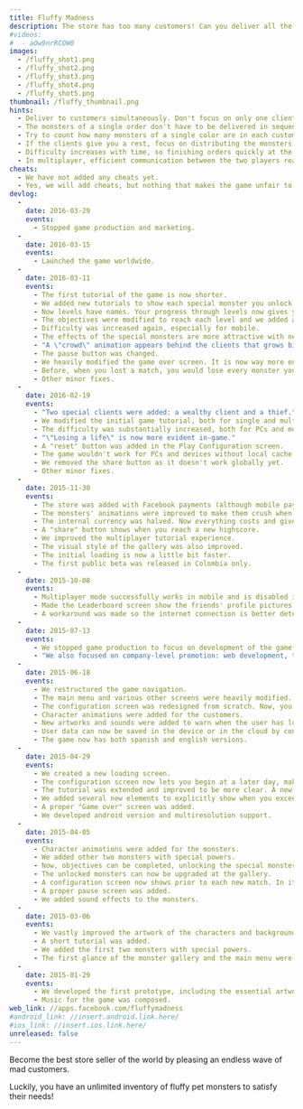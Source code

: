```yaml
---
title: Fluffy Madness
description: The store has too many customers! Can you deliver all the pet monsters they want?
#videos:
#  - aOw9nrRCOW0
images:
  - /fluffy_shot1.png
  - /fluffy_shot2.png
  - /fluffy_shot3.png
  - /fluffy_shot4.png
  - /fluffy_shot5.png
thumbnail: /fluffy_thumbnail.png
hints:
  - Deliver to customers simultaneously. Don't focus on only one client.
  - The monsters of a single order don't have to be delivered in sequence.
  - Try to count how many monsters of a single color are in each customer to deliver them faster.
  - If the clients give you a rest, focus on distributing the monsters around to access them easily.
  - Difficulty increases with time, so finishing orders quickly at the beginning guarantees that more (easy) customers will show before the game gets harder. You will also get more free time to do the previous point.
  - In multiplayer, efficient communication between the two players really makes things easier. Don't just build monsters randomly, and try to organize yourselves.
cheats:
  - We have not added any cheats yet.
  - Yes, we will add cheats, but nothing that makes the game unfair to non-cheaters.
devlog:
  -
    date: 2016-03-29
    events:
      - Stopped game production and marketing.
  -
    date: 2016-03-15
    events:
      - Launched the game worldwide.
  -
    date: 2016-03-11
    events:
      - The first tutorial of the game is now shorter.
      - We added new tutorials to show each special monster you unlock.
      - Now levels have names. Your progress through levels now gives you ranks.
      - The objectives were modified to reach each level and we added a different set of objectives for mobile.
      - Difficulty was increased again, especially for mobile.
      - The effects of the special monsters are more attractive with new animations and sounds.
      - "A \"crowd\" animation appears behind the clients that grows bigger as time passes by."
      - The pause button was changed.
      - We heavily modified the game over screen. It is now way more engaging and clear.
      - Before, when you lost a match, you would lose every monster you bought. Now you will recover any monster that didn't show up. You will still lose any monster that appears and you voluntarily leave hanging around.
      - Other minor fixes.
  -
    date: 2016-02-19
    events:
      - "Two special clients were added: a wealthy client and a thief."
      - We modified the initial game tutorial, both for single and multiplayer.
      - The difficulty was substantially increased, both for PCs and mobile devices.
      - "\"Losing a life\" is now more evident in-game."
      - A "reset" button was added in the Play Configuration screen.
      - The game wouldn't work for PCs and devices without local cache. Now it works (although it obviously doesn't save progress locally).
      - We removed the share button as it doesn't work globally yet.
      - Other minor fixes.
  -
    date: 2015-11-30
    events:
      - The store was added with Facebook payments (although mobile payments have not been optimized yet) and group purchases.
      - The monsters' animations were improved to make them crush when squeezed.
      - The internal currency was halved. Now everything costs and gives you half of what it did before.
      - A "share" button shows when you reach a new highscore.
      - We improved the multiplayer tutorial experience.
      - The visual style of the gallery was also improved.
      - The initial loading is now a little bit faster.
      - The first public beta was released in Colombia only.
  -
    date: 2015-10-08
    events:
      - Multiplayer mode successfully works in mobile and is disabled in web.
      - Made the Leaderboard screen show the friends' profile pictures.
      - A workaround was made so the internet connection is better detected, allowing offline play to work as expected (it crashed before). We tried fixing this issue directly instead of using a workaround and, after 5 weeks of 100% time into the subject, we failed.
  -
    date: 2015-07-13
    events:
      - We stopped game production to focus on development of the game logo, icons and promotional artwork.
      - "We also focused on company-level promotion: web development, the Euphoric Vortex promo video and social planning."
  -
    date: 2015-06-18
    events:
      - We restructured the game navigation.
      - The main menu and various other screens were heavily modified.
      - The configuration screen was redesigned from scratch. Now, you can buy individual monsters and you cannot start from a later day.
      - Character animations were added for the customers.
      - New artworks and sounds were added to warn when the user has lost or is about to lose a life.
      - User data can now be saved in the device or in the cloud by connecting the device to Facebook.
      - The game now has both spanish and english versions.
  -
    date: 2015-04-29
    events:
      - We created a new loading screen.
      - The configuration screen now lets you begin at a later day, making the game more challenging.
      - The tutorial was extended and improved to be more clear. A new tutorial was added for the monster gallery.
      - We added several new elements to explicitly show when you exceed your highscore, including new music, sounds and animations.
      - A proper "Game over" screen was added.
      - We developed android version and multiresolution support.
  -
    date: 2015-04-05
    events:
      - Character animations were added for the monsters.
      - We added other two monsters with special powers.
      - Now, objectives can be completed, unlocking the special monsters.
      - The unlocked monsters can now be upgraded at the gallery.
      - A configuration screen now shows prior to each new match. In it, you can use coupons to summon more special monsters of a single type.
      - A proper pause screen was added.
      - We added sound effects to the monsters.
  -
    date: 2015-03-06
    events:
      - We vastly improved the artwork of the characters and background, as well as the music.
      - A short tutorial was added.
      - We added the first two monsters with special powers.
      - The first glance of the monster gallery and the main menu were included.
  -
    date: 2015-01-29
    events:
      - We developed the first prototype, including the essential artwork of the characters and core game mechanics.
      - Music for the game was composed.
web_link: //apps.facebook.com/fluffymadness
#android_link: //insert.android.link.here/
#ios_link: //insert.ios.link.here/
unreleased: false
---
```

Become the best store seller of the world by pleasing an endless wave of mad customers.

Luckily, you have an unlimited inventory of fluffy pet monsters to satisfy their needs!
